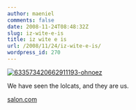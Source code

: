 ```yaml
---
author: maeniel
comments: false
date: 2008-11-24T08:48:32Z
slug: iz-wite-e-is
title: iz wite e is
url: /2008/11/24/iz-wite-e-is/
wordpress_id: 270
---
```


[![633573420662911193-ohnoez](https://maeniel.files.wordpress.com/2008/11/633573420662911193-ohnoez.jpg)](https://maeniel.files.wordpress.com/2008/11/633573420662911193-ohnoez.jpg)

We have seen the lolcats, and they are us.

[salon.com](http://www.salon.com/mwt/feature/2008/11/15/pathos_lolcats/index1.html)
